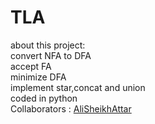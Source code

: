 # TLA
about this project:<br/>
convert NFA to DFA<br/>
accept FA<br/>
minimize DFA<br/>
implement star,concat and union<br/>
coded in python<br/>
Collaborators : [AliSheikhAttar](https://github.com/AliSheikhAttar)<br/>
